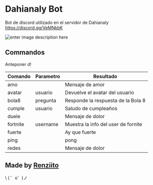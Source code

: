 
Dahianaly Bot
=================

Bot de discord utilizado en el servidor de Dahianaly https://discord.gg/VeMNkbK

![enter image description here](https://cdn.glitch.com/b9b41fa0-8db5-4aa1-a643-fffac74a54f3/comision_040404.png?v=1563908296408)

Commandos
------------
Anteponer d!

|Comando|Parametro  |Resultado |
|--|--|--|
| amo |  | Mensaje de amor |
|avatar | usuario | Devuelve el avatar del usuario |
|bola8 | pregunta | Responde la respuesta de la Bola 8 |
|cumple | usuario | Saludo de cumpleaños |
| duele |  | Mensaje de dolor |
|fortnite | username | Muestra la info del user de fornite |
| fuerte |  | Ay que fuerte |
|ping  |  |pong |
| redes |  | Mensaje de dolor |




Made by [Renziito](mailto:sepia.aki@gmail.com)
-------------------

\ ( ゜o゜)ノ
